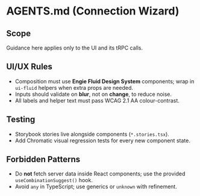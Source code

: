# AGENTS.md (Connection Wizard)

## Scope
Guidance here applies only to the UI and its tRPC calls.

## UI/UX Rules
- Composition must use **Engie Fluid Design System** components; wrap in
  `ui-fluid` helpers when extra props are needed.
- Inputs should validate on **blur**, not on **change**, to reduce noise.
- All labels and helper text must pass WCAG 2.1 AA colour-contrast.

## Testing
- Storybook stories live alongside components (`*.stories.tsx`).
- Add Chromatic visual regression tests for every new component state.

## Forbidden Patterns
- Do **not** fetch server data inside React components; use the provided
  `useCombinationSuggest()` hook.
- Avoid `any` in TypeScript; use generics or `unknown` with refinement.
